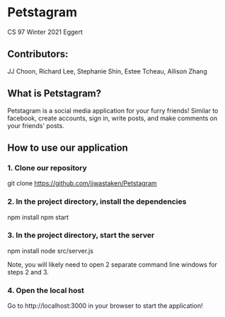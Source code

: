 # Petstagram

CS 97 Winter 2021 Eggert

## Contributors: 

JJ Choon, Richard Lee, Stephanie Shin, Estee Tcheau, Allison Zhang

## What is Petstagram?

Petstagram is a social media application for your furry friends! Similar to facebook, create accounts, sign in, write posts, and make comments on your friends' posts.

## How to use our application

### 1. Clone our repository

git clone https://github.com/jjwastaken/Petstagram

### 2. In the project directory, install the dependencies

npm install
npm start

### 3. In the project directory, start the server

npm install
node src/server.js

Note, you will likely need to open 2 separate command line windows for steps 2 and 3.

### 4. Open the local host

Go to http://localhost:3000 in your browser to start the application!
